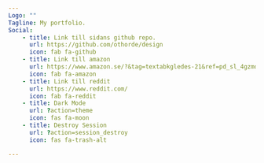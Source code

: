 ```yaml
---
Logo: ""
Tagline: My portfolio.
Social:
    - title: Link till sidans github repo.
      url: https://github.com/othorde/design
      icon: fab fa-github
    - title: Link till amazon
      url: https://www.amazon.se/?&tag=textabkgledes-21&ref=pd_sl_4gzmd889lv_e&adgrpid=113778834442&hvpone=&hvptwo=&hvadid=475442551170&hvpos=&hvnetw=g&hvrand=11111562129645751525&hvqmt=e&hvdev=c&hvdvcmdl=&hvlocint=&hvlocphy=1012396&hvtargid=kwd-992379992303&hydadcr=11839_2190248&gclid=Cj0KCQiAwMP9BRCzARIsAPWTJ_H6nzSwqityt6qwu5OMYqqz_c9CubSmvyRMzYooEOKUCKmaPlNGfOEaAlihEALw_wcB&language=sv_SE
      icon: fab fa-amazon
    - title: Link till reddit
      url: https://www.reddit.com/
      icon: fab fa-reddit
    - title: Dark Mode
      url: ?action=theme
      icon: fas fa-moon
    - title: Destroy Session
      url: ?action=session_destroy
      icon: fas fa-trash-alt

---
```

